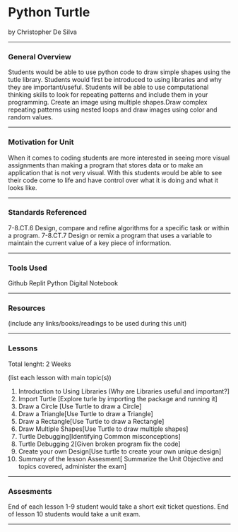 # Python Turtle 
by Christopher De Silva

-----

### General Overview
Students would be able to use python code to draw simple shapes using the tutle library. Students would first be introduced to using libraries and why they are important/useful. Students will be able to use computational thinking skills to look for repeating patterns and include them in your programming. Create an image using multiple shapes.Draw complex repeating patterns using nested loops and draw images using color and random values.


---

### Motivation for Unit
When it comes to coding students are more interested in seeing more visual assignments than making a program that stores data or to make an application that is not very visual. With this students would be able to see their code come to life and have control over what it is doing and what it looks like. 

---

### Standards Referenced
7-8.CT.6 Design, compare and refine algorithms for a specific task or within a program.
7-8.CT.7 Design or remix a program that uses a variable to maintain the current value of a key piece of information.

---

### Tools Used
Github
Replit 
Python 
Digital Notebook

---

### Resources
(include any links/books/readings to be used during this unit)

---

### Lessons
Total lenght: 2 Weeks

(list each lesson with main topic(s))
1. Introduction to Using Libraries (Why are Libraries useful and important?]
2. Import Turtle [Explore turle by importing the package and running it]
3. Draw a Circle [Use Turtle to draw a Circle]
4. Draw a Triangle[Use Turtle to draw a Triangle]
5. Draw a Rectangle[Use Turtle to draw a Rectangle]
6. Draw Multiple Shapes[Use Turtle to draw multiple shapes]
7. Turtle Debugging[Identifying Common misconceptions]
8. Turtle Debugging 2[Given broken program fix the code]
9. Create your own Design[Use turtle to create your own unique design]
10. Summary of the lesson Assesment[ Summarize the Unit Objective and topics covered, administer the exam]
---

### Assesments
End of each lesson 1-9 student would take a short exit ticket questions. 
End of lesson 10 students would take a unit exam. 

---
